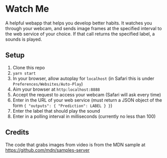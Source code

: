 # Watch Me

A helpful webapp that helps you develop better habits. It watches you through your webcam, and sends image frames at the specified interval to the web service of your choice. If that call returns the specified label, a sounds is played.

## Setup

1. Clone this repo
2. `yarn start`
3. In your browser, allow autoplay for `localhost` (in Safari this is under `Preferences/Websites/Auto-Play`)
4. Aim your browser at `http:localhost:8888`
5. Accept the request to access your webcam (Safari will ask every time)
6. Enter in the URL of your web service (must return a JSON object of the form `{ "outputs": { "Prediction": LABEL } }`)
7. Enter the label that should play the sound
8. Enter in a polling interval in milliseconds (currently no less than 100)

## Credits

The code that grabs images from video is from the MDN sample at https://github.com/mdn/samples-server

